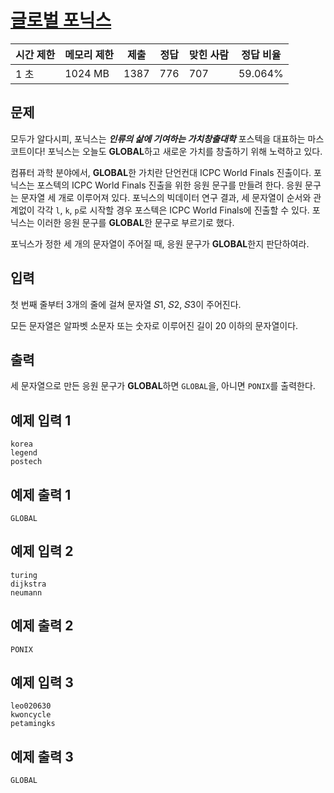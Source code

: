 # [글로벌 포닉스](https://www.acmicpc.net/problem/31775)

| 시간 제한 | 메모리 제한 | 제출 | 정답 | 맞힌 사람 | 정답 비율 |
| --- | --- | --- | --- | --- | --- |
| 1 초 | 1024 MB | 1387 | 776 | 707 | 59.064% |

## 문제

모두가 알다시피, 포닉스는 ***인류의 삶에 기여하는 가치창출대학*** 포스텍을 대표하는 마스코트이다! 포닉스는 오늘도 **GLOBAL**하고 새로운 가치를 창출하기 위해 노력하고 있다.

컴퓨터 과학 분야에서, **GLOBAL**한 가치란 단언컨대 ICPC World Finals 진출이다. 포닉스는 포스텍의 ICPC World Finals 진출을 위한 응원 문구를 만들려 한다. 응원 문구는 문자열 세 개로 이루어져 있다. 포닉스의 빅데이터 연구 결과, 세 문자열이 순서와 관계없이 각각 `l`, `k`, `p`로 시작할 경우 포스텍은 ICPC World Finals에 진출할 수 있다. 포닉스는 이러한 응원 문구를 **GLOBAL**한 문구로 부르기로 했다.

포닉스가 정한 세 개의 문자열이 주어질 때, 응원 문구가 **GLOBAL**한지 판단하여라.

## 입력

첫 번째 줄부터 3개의 줄에 걸쳐 문자열 𝑆1, 𝑆2, 𝑆3이 주어진다.

모든 문자열은 알파벳 소문자 또는 숫자로 이루어진 길이 20 이하의 문자열이다.

## 출력

세 문자열으로 만든 응원 문구가 **GLOBAL**하면 `GLOBAL`을, 아니면 `PONIX`를 출력한다.

## 예제 입력 1

```
korea
legend
postech

```

## 예제 출력 1

```
GLOBAL

```

## 예제 입력 2

```
turing
dijkstra
neumann

```

## 예제 출력 2

```
PONIX

```

## 예제 입력 3

```
leo020630
kwoncycle
petamingks

```

## 예제 출력 3

```
GLOBAL
```
